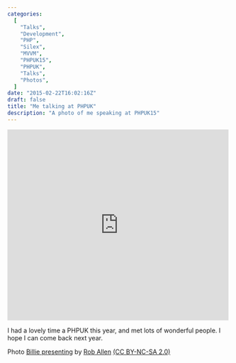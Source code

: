 ```yaml
---
categories:
  [
    "Talks",
    "Development",
    "PHP",
    "Silex",
    "MVVM",
    "PHPUK15",
    "PHPUK",
    "Talks",
    "Photos",
  ]
date: "2015-02-22T16:02:16Z"
draft: false
title: "Me talking at PHPUK"
description: "A photo of me speaking at PHPUK15"
---
```


<iframe src="https://www.flickr.com/photos/akrabat/16601798701/player/" width="99%" max-width="645" height="430" frameborder="0" allowfullscreen webkitallowfullscreen mozallowfullscreen oallowfullscreen msallowfullscreen></iframe>

I had a lovely time a PHPUK this year, and met lots of wonderful people. I hope I can come back next year.

Photo [Billie presenting](https://www.flickr.com/photos/akrabat/16601798701/) by [Rob Allen](https://www.flickr.com/photos/akrabat/) [(CC BY-NC-SA 2.0)](https://creativecommons.org/licenses/by-nc-sa/2.0/)
